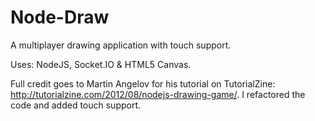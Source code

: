 Node-Draw
=========

A multiplayer drawing application with touch support.

Uses: NodeJS, Socket.IO & HTML5 Canvas.

Full credit goes to Martin Angelov for his tutorial on TutorialZine: http://tutorialzine.com/2012/08/nodejs-drawing-game/. I refactored the code and added touch support.